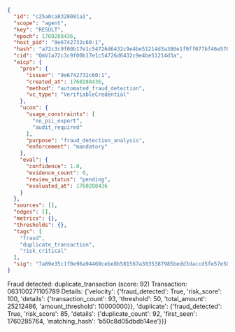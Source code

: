 ```json
{
  "id": "c25a0ca8328081a1",
  "scope": "agent",
  "key": "RESULT",
  "epoch": 1760288436,
  "host_pid": "9e6742732c60:1",
  "hash": "a72c3c9f00b17e1c54726d6432c9e4be51214d3a386e1f9ff077bf46e57021fc",
  "cid": "QmV1a72c3c9f00b17e1c54726d6432c9e4be51214d3a",
  "aicp": {
    "prov": {
      "issuer": "9e6742732c60:1",
      "created_at": 1760288436,
      "method": "automated_fraud_detection",
      "vc_type": "VerifiableCredential"
    },
    "ucon": {
      "usage_constraints": [
        "no_pii_export",
        "audit_required"
      ],
      "purpose": "fraud_detection_analysis",
      "enforcement": "mandatory"
    },
    "eval": {
      "confidence": 1.0,
      "evidence_count": 0,
      "review_status": "pending",
      "evaluated_at": 1760288436
    }
  },
  "sources": [],
  "edges": [],
  "metrics": {},
  "thresholds": {},
  "tags": [
    "fraud",
    "duplicate_transaction",
    "risk_critical"
  ],
  "sig": "7a89e35c1f0e96a94460cebe8b581567a3035387985bedd3daccd5fe57e580ff"
}
```

Fraud detected: duplicate_transaction (score: 92)
Transaction: 063100271105789
Details: {'velocity': {'fraud_detected': True, 'risk_score': 100, 'details': {'transaction_count': 93, 'threshold': 50, 'total_amount': 25212486, 'amount_threshold': 10000000}}, 'duplicate': {'fraud_detected': True, 'risk_score': 85, 'details': {'duplicate_count': 92, 'first_seen': 1760285764, 'matching_hash': 'b50c8d05dbdb14ee'}}}